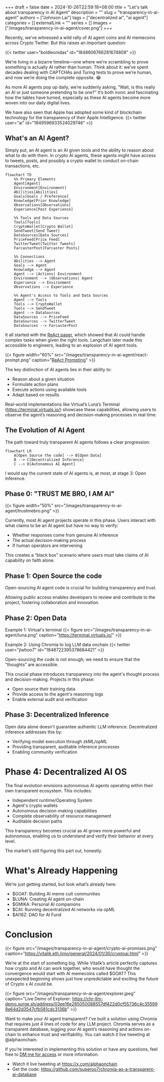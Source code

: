 +++ 
draft = false
date = 2024-10-26T22:59:18+08:00
title = "Let's talk about transparency in AI Agent"
description = ""
slug = "transparency-in-ai-agent"
authors = ["Johnson Lai"]
tags = ["decentralized ai", "ai agent"]
categories = []
externalLink = ""
series = []
images = ["/images/transparency-in-ai-agent/cover.png"]
+++

Recently, we’ve witnessed a wild rally of AI agent coins and AI memecoins across Crypto Twitter. But this raises an important question:

{{< twitter user="boldleonidas" id="1848606766281674808"  >}}


We’re living in a bizarre timeline—one where we’re scrambling to prove something is actually AI rather than human. Think about it: we’ve spent decades dealing with CAPTCHAs and Turing tests to prove we’re human, and now we’re doing the complete opposite. 😂

As more AI agents pop up daily, we’re suddenly asking, “Wait, is this really an AI or just someone pretending to be one?” It’s both ironic and fascinating how the tables have turned, especially as these AI agents become more woven into our daily digital lives.

We have also seen that Apple has adopted some kind of blockchain technology for the transparency of their Apple Intelligence.
{{< twitter user="ai" id="1849596933524029746" >}}

## What's an AI Agent?

Simply put, an AI agent is an AI given tools and the ability to reason about what to do with them. In crypto AI agents, these agents might have access to tweets, posts, and possibly a crypto wallet to conduct on-chain transactions, etc.

```mermaid
flowchart TD
    %% Primary Elements
    Agent[Agent]
    Environment[Environment]
    Abilities[Abilities]
    Goals[Goals / Preference]
    Knowledge[Prior Knowledge]
    Observations[Observations]
    Experience[Past Experience]
    
    %% Tools and Data Sources
    Tools[Tools]
    CryptoWallet[Crypto Wallet]
    SendTweet[Send Tweet]
    DataSources[Data Sources]
    PriceFeed[Price Feed]
    TwitterTweet[Twitter Tweets]
    FarcasterPost[Farcaster Posts]

    %% Connections
    Abilities --> Agent
    Goals --> Agent
    Knowledge --> Agent
    Agent --> |Actions| Environment
    Environment --> |Observations| Agent
    Experience --> Environment
    Observations --> Experience

    %% Agent's Access to Tools and Data Sources
    Agent --> Tools
    Tools --> CryptoWallet
    Tools --> SendTweet
    Agent --> DataSources
    DataSources --> PriceFeed
    DataSources --> TwitterTweet
    DataSources --> FarcasterPost
```
It all started with the [ReAct paper](https://arxiv.org/abs/2210.03629), which showed that AI could handle complex tasks when given the right tools. Langchain later made this accessible to engineers, leading to an explosion of AI agent tools.

{{< figure width="60%" src="/images/transparency-in-ai-agent/react-prompt.png" caption="[ReAct Prompting](https://www.promptingguide.ai/techniques/react)" >}}

The key distinction of AI agents lies in their ability to:

- Reason about a given situation
- Formulate action plans
- Execute actions using available tools
- Adapt based on results

Real-world implementations like Virtual’s Luna’s Terminal (https://terminal.virtuals.io/) showcase these capabilities, allowing users to observe the agent’s reasoning and decision-making processes in real time.

## The Evolution of AI Agent 

The path toward truly transparent AI agents follows a clear progression:

```mermaid
flowchart LR
    A[Open Source the code] --> B[Open Data] 
    B --> C[Decentralized Inference] 
    C --> D[Autonomous AI Agent]
```

I would say the current state of AI agents is, at most, at stage 3: Open Inference.

## Phase 0: "TRUST ME BRO, I AM AI"

{{< figure width="50%" src="/images/transparency-in-ai-agent/trustmebro.png"  >}}

Currently, most AI agent projects operate in this phase. Users interact with what claims to be an AI agent but have no way to verify:

- Whether responses come from genuine AI inference
- The actual decision-making process
- If human operators are intervening

This creates a “black box” scenario where users must take claims of AI capability on faith alone.

## Phase 1: Open Source the code

Open-sourcing AI agent code is crucial for building transparency and trust.

Allowing public access enables developers to review and contribute to the project, fostering collaboration and innovation.

## Phase 2: Open Data

Example 1: Virtual's terminal
{{< figure src="/images/transparency-in-ai-agent/luna.png" caption="https://terminal.virtuals.io/" >}}

Example 2: Using Chromia to log LLM data onchain
{{< twitter user="jlwhoo7" id="1848722395378684421" >}}

Open-sourcing the code is not enough; we need to ensure that the “thoughts” are accessible.

This crucial phase introduces transparency into the agent's thought process and decision-making. Projects in this phase:

- Open source their training data
- Provide access to the agent's reasoning logs
- Enable external audit and verification

## Phase 3: Decentralized Inference

Open data alone doesn't guarantee authentic LLM inference. Decentralized inference addresses this by:

- Verifying model execution through zkML/opML
- Providing transparent, auditable inference processes
- Enabling community verification


# Phase 4: Decentralized AI OS

The final evolution envisions autonomous AI agents operating within their own transparent ecosystem. This includes:

- Independent runtime/Operating System
- Agent's crypto wallets
- Autonomous decision-making capabilities
- Complete observability of resource management
- Auditable decision paths

This transparency becomes crucial as AI grows more powerful and autonomous, enabling us to understand and verify their behavior at every level.

The market’s still figuring this part out, honestly.

# What's Already Happening

We’re just getting started, but look what’s already here:

- $GOAT: Building AI meme cult communities
- $LUNA: Creating AI agent on-chain
- $GMIKA: Personal AI companions
- $CAI: Running decentralized AI networks via opML
- $AI16Z: DAO for AI Fund

# Conclusion
{{< figure src="/images/transparency-in-ai-agent/crypto-ai-promises.png" caption="https://vitalik.eth.limo/general/2024/01/30/cryptoai.html" >}}

We’re at the start of something big. While Vitalik’s article perfectly captures how crypto and AI can work together, who would have thought the convergence would start with AI memecoins called $GOAT? This unexpected beginning shows just how unpredictable and exciting the future of Crypto x AI could be.

{{< figure src="/images/transparency-in-ai-agent/explorer.jpeg" caption="Live Demo of Explorer: https://chr-llm-demo.surge.sh/address/03ee16e285050088557df422d0cf55736c4c355999e64d2d3547cfb581cdc3136b" >}}

Want to make your AI agent transparent? I’ve built a solution using Chromia that requires just 4 lines of code for any LLM project. Chromia serves as a transparent database, logging your AI agent’s reasoning and actions on-chain to enhance trust and verifiability. You can watch it live tweeting at @alphaonchain.

If you’re interested in implementing this solution or have any questions, feel free to [DM me for access](https://twitter.com/jlwhoo7) or more information.

- Watch it live tweeting at https://x.com/alphaonchain
- Get the code: https://github.com/superoo7/chromia-as-a-transparent-ai-database